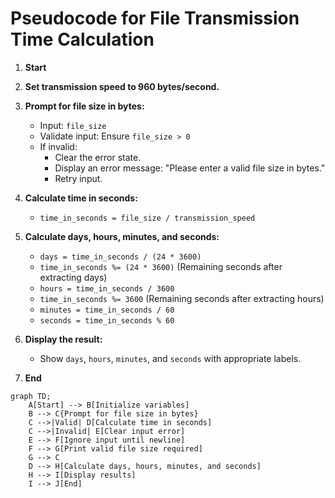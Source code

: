 # Pseudocode for File Transmission Time Calculation

1. **Start**

2. **Set transmission speed to 960 bytes/second.**

3. **Prompt for file size in bytes:**
   - Input: `file_size`
   - Validate input: Ensure `file_size > 0`
   - If invalid:
     - Clear the error state.
     - Display an error message: "Please enter a valid file size in bytes."
     - Retry input.

4. **Calculate time in seconds:**
   - `time_in_seconds = file_size / transmission_speed`

5. **Calculate days, hours, minutes, and seconds:**
   - `days = time_in_seconds / (24 * 3600)`
   - `time_in_seconds %= (24 * 3600)` (Remaining seconds after extracting days)
   - `hours = time_in_seconds / 3600`
   - `time_in_seconds %= 3600` (Remaining seconds after extracting hours)
   - `minutes = time_in_seconds / 60`
   - `seconds = time_in_seconds % 60`

6. **Display the result:**
   - Show `days`, `hours`, `minutes`, and `seconds` with appropriate labels.

7. **End**
```mermaid
graph TD;
    A[Start] --> B[Initialize variables]
    B --> C{Prompt for file size in bytes}
    C -->|Valid| D[Calculate time in seconds]
    C -->|Invalid| E[Clear input error]
    E --> F[Ignore input until newline]
    F --> G[Print valid file size required]
    G --> C
    D --> H[Calculate days, hours, minutes, and seconds]
    H --> I[Display results]
    I --> J[End]

